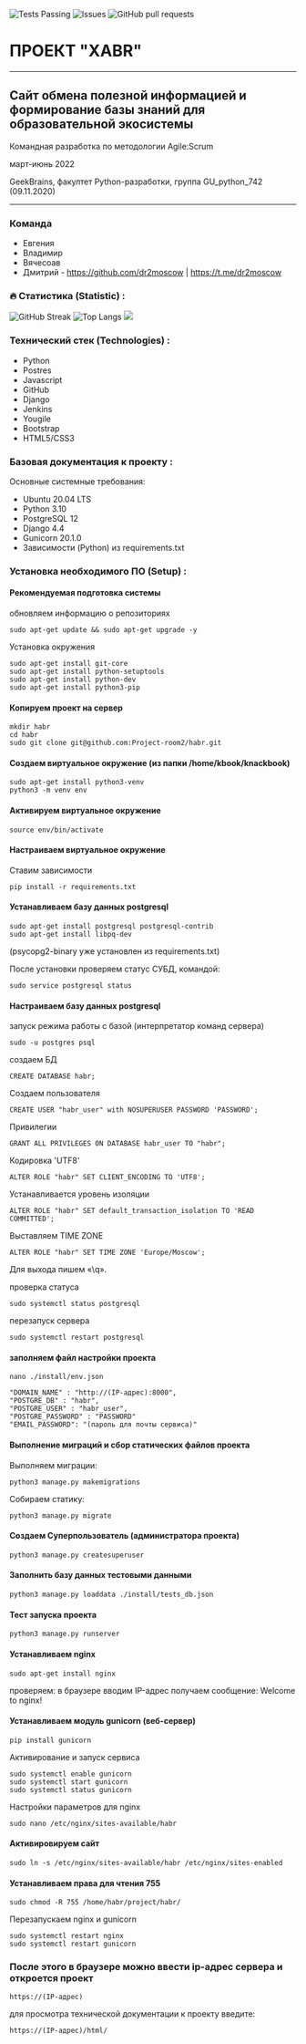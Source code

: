 <img alt="Tests Passing" src="https://github.com/anuraghazra/github-readme-stats/workflows/Test/badge.svg" />  <img alt="Issues" src="https://img.shields.io/github/issues/Project-room2/github-readme-stats?color=0088ff" />  <img alt="GitHub pull requests" src="https://img.shields.io/github/issues-pr/Project-room2/github-readme-stats?color=0088ff" />


# **ПРОЕКТ "XABR"**
___
## Сайт обмена полезной информацией и формирование базы знаний для образовательной экосистемы
Командная разработка по методологии Agile:Scrum 

март-июнь 2022

GeekBrains, факултет Python-разработки, группа GU_python_742 (09.11.2020)
____

### Команда

- Евгения
- Владимир
- Вячесоав
- Дмитрий - https://github.com/dr2moscow | https://t.me/dr2moscow

### :fire: Статистика (Statistic) :
![GitHub Streak](https://github-readme-streak-stats.herokuapp.com/?user=Project-room2)
![Top Langs](https://github-readme-stats.vercel.app/api/top-langs/?username=Project-room2)
<img src="https://github-readme-stats.vercel.app/api?username=Project-room2&show_icons=true&line_height=27&count_private=true" />



### Технический стек (Technologies) :
* Python
* Postres 
* Javascript
* GitHub
* Django
* Jenkins
* Yougile
* Bootstrap
* HTML5/CSS3

### Базовая документация к проекту :
Основные системные требования:

* Ubuntu 20.04 LTS
* Python 3.10
* PostgreSQL 12
* Django 4.4
* Gunicorn 20.1.0
* Зависимости (Python) из requirements.txt

### Установка необходимого ПО (Setup) :
#### Рекомендуемая подготовка системы
обновляем информацию о репозиториях
```
sudo apt-get update && sudo apt-get upgrade -y
```
Установка окружения
```
sudo apt-get install git-core
sudo apt-get install python-setuptools 
sudo apt-get install python-dev
sudo apt-get install python3-pip
```

#### Копируем проект на сервер
```
mkdir habr
cd habr
sudo git clone git@github.com:Project-room2/habr.git
```

#### Создаем виртуальное окружение (из папки /home/kbook/knackbook)
```
sudo apt-get install python3-venv
python3 -m venv env
```  

#### Активируем виртуальное окружение
```
source env/bin/activate
```

#### Настраиваем виртуальное окружение
Ставим зависимости
```
pip install -r requirements.txt
```

#### Устанавливаем базу данных postgresql
```
sudo apt-get install postgresql postgresql-contrib 
sudo apt-get install libpq-dev
```
(psycopg2-binary уже установлен из requirements.txt)


После установки проверяем статус СУБД, командой:
```
sudo service postgresql status
```

#### Настраиваем базу данных postgresql

запуск режима работы с базой (интерпретатор команд сервера)
```
sudo -u postgres psql
```

создаем БД
```
CREATE DATABASE habr;
```

Создаем пользователя
```
CREATE USER "habr_user" with NOSUPERUSER PASSWORD 'PASSWORD';
```

Привилегии
```
GRANT ALL PRIVILEGES ON DATABASE habr_user TO "habr";
```

Кодировка 'UTF8'
```    
ALTER ROLE "habr" SET CLIENT_ENCODING TO 'UTF8';
```

Устанавливается уровень изоляции
```
ALTER ROLE "habr" SET default_transaction_isolation TO 'READ COMMITTED';      
```
Выставляем TIME ZONE
```
ALTER ROLE "habr" SET TIME ZONE 'Europe/Moscow';
```
Для выхода пишем «\q».

проверка статуса
```
sudo systemctl status postgresql
```
перезапуск сервера
```
sudo systemctl restart postgresql
```

#### заполняем файл настройки проекта

```
nano ./install/env.json
```
```
"DOMAIN_NAME" : "http://(IP-адрес):8000",
"POSTGRE_DB" : "habr",
"POSTGRE_USER" : "habr_user",
"POSTGRE_PASSWORD" : "PASSWORD"
"EMAIL_PASSWORD": "(пароль для почты сервиса)"
```

#### Выполнение миграций и сбор статических файлов проекта
Выполняем миграции:
```
python3 manage.py makemigrations
```
Собираем статику:
```
python3 manage.py migrate
```

#### Создаем Суперпользователь (администратора проекта)
```
python3 manage.py createsuperuser
```

#### Заполнить базу данных тестовыми данными
```
python3 manage.py loaddata ./install/tests_db.json 
```

#### Тест запуска   проекта
```
python3 manage.py runserver
```

#### Устанавливаем nginx
```
sudo apt-get install nginx
```
проверяем: в браузере вводим IP-адрес
получаем сообщение: Welcome to nginx!

#### Устанавливаем модуль gunicorn (веб-сервер)
```
pip install gunicorn
```

Активирование и запуск сервиса
```
sudo systemctl enable gunicorn
sudo systemctl start gunicorn
sudo systemctl status gunicorn
```
Настройки параметров для nginx
```
sudo nano /etc/nginx/sites-available/habr
```

#### Активировируем сайт
```
sudo ln -s /etc/nginx/sites-available/habr /etc/nginx/sites-enabled
```

#### Устанавливаем права для чтения 755
```
sudo chmod -R 755 /home/habr/project/habr/
```

Перезапускаем nginx и gunicorn
```
sudo systemctl restart nginx
sudo systemctl restart gunicorn
```

### После этого в браузере можно ввести ip-адрес сервера и откроется проект
```
https://(IP-адрес)
```

для просмотра технической документации к проекту введите:
```
https://(IP-адрес)/html/
```

